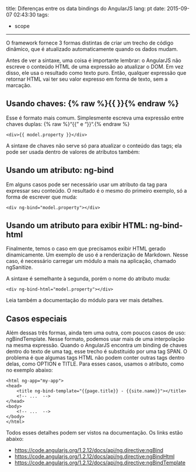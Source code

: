 title: Diferenças entre os data bindings do AngularJS
lang: pt
date: 2015-09-07 02:43:30
tags:
- scope
---

O framework fornece 3 formas distintas de criar um trecho de código dinâmico, que é atualizado automaticamente quando os dados mudam.

Antes de ver a sintaxe, uma coisa é importante lembrar: o AngularJS não escreve o conteúdo HTML de uma expressão ao atualizar o DOM. Em vez disso, ele usa o resultado como texto puro. Então, qualquer expressão que retornar HTML vai ter seu valor expresso em forma de texto, sem a marcação.

## Usando chaves: {% raw %}{{ }}{% endraw %}

Esse é formato mais comum. Simplesmente escreva uma expressão entre chaves duplas: {% raw %}“{{” e “}}“.{% endraw %}

```
<div>{{ model.property }}</div>
```

A sintaxe de chaves não serve só para atualizar o conteúdo das tags; ela pode ser usada dentro de valores de atributos também:

## Usando um atributo: ng-bind

Em alguns casos pode ser necessário usar um atributo da tag para expressar seu conteúdo. O resultado é o mesmo do primeiro exemplo, só a forma de escrever que muda:

```
<div ng-bind="model.property"></div>
```

## Usando um atributo para exibir HTML: ng-bind-html

Finalmente, temos o caso em que precisamos exibir HTML gerado dinamicamente. Um exemplo de uso é a renderização de Markdown. Nesse caso, é necessário carregar um módulo a mais na aplicação, chamado ngSanitize.

A sintaxe é semelhante à segunda, porém o nome do atributo muda:

```
<div ng-bind-html="model.property"></div>
```

Leia também a documentação do módulo para ver mais detalhes.

## Casos especiais

Além dessas três formas, ainda tem uma outra, com poucos casos de uso: ngBindTemplate.
Nesse formato, podemos usar mais de uma interpolação na mesma expressão. Quando o AngularJS encontra um binding de chaves dentro do texto de uma tag, esse trecho é substituído por uma tag SPAN. O problema é que algumas tags HTML não podem conter outras tags dentro delas, como OPTION e TITLE.
Para esses casos, usamos o atributo, como no exemplo abaixo:

```
<html ng-app="my-app">
<head>
	<title ng-bind-template="{{page.title}} - {{site.name}}"></title>
	<!-- ...  -->
</head>
<body>
	<!-- ...  -->
</body>
</html>
```


Todos esses detalhes podem ser vistos na documentação. Os links estão abaixo:

 - https://code.angularjs.org/1.2.12/docs/api/ng.directive:ngBind
 - https://code.angularjs.org/1.2.12/docs/api/ng.directive:ngBindHtml
 - https://code.angularjs.org/1.2.12/docs/api/ng.directive:ngBindTemplate
